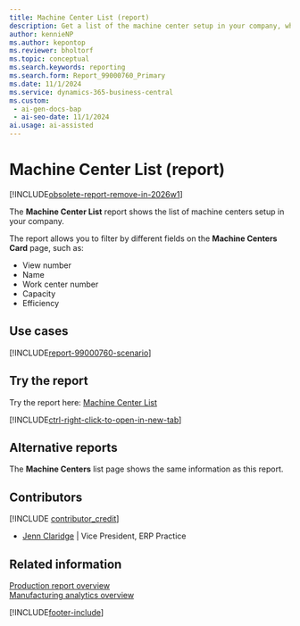 ```yaml
---
title: Machine Center List (report)
description: Get a list of the machine center setup in your company, which can help you manage and schedule production activities efficiently.
author: kennieNP
ms.author: kepontop
ms.reviewer: bholtorf
ms.topic: conceptual
ms.search.keywords: reporting
ms.search.form: Report_99000760_Primary
ms.date: 11/1/2024
ms.service: dynamics-365-business-central
ms.custom:
 - ai-gen-docs-bap
 - ai-seo-date: 11/1/2024
ai.usage: ai-assisted
---
```


# Machine Center List (report)

[!INCLUDE[obsolete-report-remove-in-2026w1](../includes/obsolete-report-remove-in-2026w1.md)]

The **Machine Center List** report shows the list of machine centers setup in your company.

The report allows you to filter by different fields on the **Machine Centers Card** page, such as:

- View number
- Name
- Work center number
- Capacity
- Efficiency

## Use cases

[!INCLUDE[report-99000760-scenario](../includes/report-99000760-scenario-include.md)]

## Try the report

Try the report here: [Machine Center List](https://businesscentral.dynamics.com?report=99000760)

[!INCLUDE[ctrl-right-click-to-open-in-new-tab](../includes/ctrl-right-click-to-open-in-new-tab.md)]

## Alternative reports

The **Machine Centers** list page shows the same information as this report. 

## Contributors

[!INCLUDE [contributor_credit](../includes/contributor_credit.md)]

- [Jenn Claridge](https://www.linkedin.com/in/jenn-morton-sabre/) | Vice President, ERP Practice

## Related information

[Production report overview](../production-reports.md)  
[Manufacturing analytics overview](../manufacturing-analytics-overview.md)  

[!INCLUDE[footer-include](../includes/footer-banner.md)]